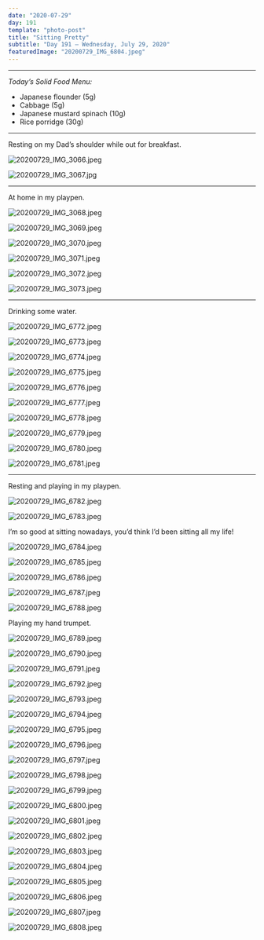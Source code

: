 ```yaml
---
date: "2020-07-29"
day: 191
template: "photo-post"
title: "Sitting Pretty"
subtitle: "Day 191 – Wednesday, July 29, 2020"
featuredImage: "20200729_IMG_6804.jpeg"
---
```


<hr />

_Today’s Solid Food Menu:_

- Japanese flounder (5g)
- Cabbage (5g)
- Japanese mustard spinach (10g)
- Rice porridge (30g)

<hr />

Resting on my Dad’s shoulder while out for breakfast.

![20200729_IMG_3066.jpeg](20200729_IMG_3066.jpeg)

![20200729_IMG_3067.jpg](20200729_IMG_3067.jpg)

<hr />

At home in my playpen.

![20200729_IMG_3068.jpeg](20200729_IMG_3068.jpeg)

![20200729_IMG_3069.jpeg](20200729_IMG_3069.jpeg)

![20200729_IMG_3070.jpeg](20200729_IMG_3070.jpeg)

![20200729_IMG_3071.jpeg](20200729_IMG_3071.jpeg)

![20200729_IMG_3072.jpeg](20200729_IMG_3072.jpeg)

![20200729_IMG_3073.jpeg](20200729_IMG_3073.jpeg)

<hr />

Drinking some water.

![20200729_IMG_6772.jpeg](20200729_IMG_6772.jpeg)

![20200729_IMG_6773.jpeg](20200729_IMG_6773.jpeg)

![20200729_IMG_6774.jpeg](20200729_IMG_6774.jpeg)

![20200729_IMG_6775.jpeg](20200729_IMG_6775.jpeg)

![20200729_IMG_6776.jpeg](20200729_IMG_6776.jpeg)

![20200729_IMG_6777.jpeg](20200729_IMG_6777.jpeg)

![20200729_IMG_6778.jpeg](20200729_IMG_6778.jpeg)

![20200729_IMG_6779.jpeg](20200729_IMG_6779.jpeg)

![20200729_IMG_6780.jpeg](20200729_IMG_6780.jpeg)

![20200729_IMG_6781.jpeg](20200729_IMG_6781.jpeg)

<hr />

Resting and playing in my playpen.

![20200729_IMG_6782.jpeg](20200729_IMG_6782.jpeg)

![20200729_IMG_6783.jpeg](20200729_IMG_6783.jpeg)

I’m so good at sitting nowadays, you’d think I’d been sitting all my life!

![20200729_IMG_6784.jpeg](20200729_IMG_6784.jpeg)

![20200729_IMG_6785.jpeg](20200729_IMG_6785.jpeg)

![20200729_IMG_6786.jpeg](20200729_IMG_6786.jpeg)

![20200729_IMG_6787.jpeg](20200729_IMG_6787.jpeg)

![20200729_IMG_6788.jpeg](20200729_IMG_6788.jpeg)

Playing my hand trumpet.

![20200729_IMG_6789.jpeg](20200729_IMG_6789.jpeg)

![20200729_IMG_6790.jpeg](20200729_IMG_6790.jpeg)

![20200729_IMG_6791.jpeg](20200729_IMG_6791.jpeg)

![20200729_IMG_6792.jpeg](20200729_IMG_6792.jpeg)

![20200729_IMG_6793.jpeg](20200729_IMG_6793.jpeg)

![20200729_IMG_6794.jpeg](20200729_IMG_6794.jpeg)

![20200729_IMG_6795.jpeg](20200729_IMG_6795.jpeg)

![20200729_IMG_6796.jpeg](20200729_IMG_6796.jpeg)

![20200729_IMG_6797.jpeg](20200729_IMG_6797.jpeg)

![20200729_IMG_6798.jpeg](20200729_IMG_6798.jpeg)

![20200729_IMG_6799.jpeg](20200729_IMG_6799.jpeg)

![20200729_IMG_6800.jpeg](20200729_IMG_6800.jpeg)

![20200729_IMG_6801.jpeg](20200729_IMG_6801.jpeg)

![20200729_IMG_6802.jpeg](20200729_IMG_6802.jpeg)

![20200729_IMG_6803.jpeg](20200729_IMG_6803.jpeg)

![20200729_IMG_6804.jpeg](20200729_IMG_6804.jpeg)

![20200729_IMG_6805.jpeg](20200729_IMG_6805.jpeg)

![20200729_IMG_6806.jpeg](20200729_IMG_6806.jpeg)

![20200729_IMG_6807.jpeg](20200729_IMG_6807.jpeg)

![20200729_IMG_6808.jpeg](20200729_IMG_6808.jpeg)
